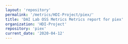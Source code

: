 ```yaml
---
layout: 'repository'
permalink: '/metrics/HDI-Project/piex/'
title: 'DAI Lab OSS Metrics Metrics report for piex'
organization: 'HDI-Project'
repository: 'piex'
current_date: '2020-04-12'
---
```

